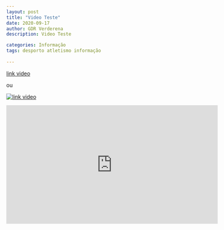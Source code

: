 ```yaml
---
layout: post
title: "Video Teste"
date: 2020-09-17
author: GDR Verderena
description: Video Teste

categories: Informação
tags: desporto atletismo informação
 
---
```



[link video](https://www.facebook.com/watch/?v=246427593472962&extid=NWU3npYVZNyfUyKG)



ou 


[![link video](https://scontent.flis9-1.fna.fbcdn.net/v/t31.0-8/471833_360970347268968_642224037_o.jpg?_nc_cat=111&_nc_sid=09cbfe&_nc_eui2=AeHRZsvexVAZogJm5FxNRNlvIPHMSWlJzmEg8cxJaUnOYRpIwJgwLLJNwcjZPlvSJ9AMwrxJKj7boFVpLbMyk0J3&_nc_ohc=aqO66Nm-PuMAX_yw89Z&_nc_ht=scontent.flis9-1.fna&oh=694740ec9cb8996e813ad3407ab7ebd6&oe=5F966833)](https://www.facebook.com/watch/?v=246427593472962&extid=NWU3npYVZNyfUyKG)


<iframe src="https://www.facebook.com/plugins/video.php?href=https%3A%2F%2Fwww.facebook.com%2Fverderena.grupodesportivo%2Fvideos%2F246427593472962%2F&show_text=0&width=560" width="560" height="315" style="border:none;overflow:hidden" scrolling="no" frameborder="0" allowTransparency="true" allowFullScreen="true"></iframe>
